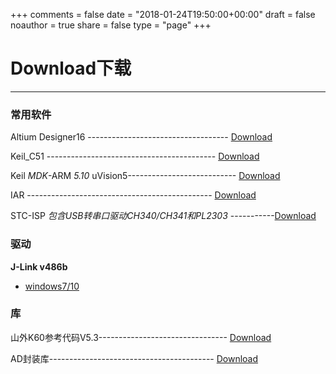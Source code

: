 +++
comments = false
date = "2018-01-24T19:50:00+00:00"
draft = false
noauthor = true
share = false
type = "page"
+++

# Download下载

---

### 常用软件

Altium Designer16 ----------------------------------- [Download](http://witeaa-1252834524.file.myqcloud.com/AD16.7z)

Keil_C51 ------------------------------------------ [Download](http://witeaa-1252834524.file.myqcloud.com/Keil_v5.7z)

Keil *MDK*-ARM *5.10* uVision5--------------------------- [Download](http://witeaa-1252834524.file.myqcloud.com/mdk_510.exe)

IAR ----------------------------------------------  [Download](http://witeaa-1252834524.file.myqcloud.com/IAR%206.6.zip)

STC-ISP  *包含USB转串口驱动CH340/CH341和PL2303* -----------[Download](http://www.stcmcudata.com/STCISP/stc-isp-15xx-v6.86I.zip)

### 驱动

**J-Link v486b**

* [windows7/10](http://witeaa-1252834524.file.myqcloud.com/Setup_JLinkARM_V486b.exe)

### 库

山外K60参考代码V5.3-------------------------------- [Download](http://witeaa-1252834524.file.myqcloud.com/%E5%B1%B1%E5%A4%96K60%E5%8F%82%E8%80%83%E4%BB%A3%E7%A0%81V5.3%EF%BC%88%E6%94%AF%E6%8C%81FX%E3%80%81FN%E5%92%8CDNZ%EF%BC%89.exe)

AD封装库----------------------------------------- [Download](http://witeaa-1252834524.file.myqcloud.com/AD_lib.zip)

